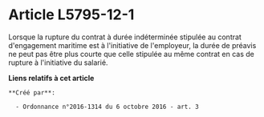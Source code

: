 # Article L5795-12-1

Lorsque la rupture du contrat à durée indéterminée stipulée au contrat d'engagement maritime est à l'initiative de
l'employeur, la durée de préavis ne peut pas être plus courte que celle stipulée au même contrat en cas de rupture à
l'initiative du salarié.

**Liens relatifs à cet article**

	**Créé par**:

	  - Ordonnance n°2016-1314 du 6 octobre 2016 - art. 3
